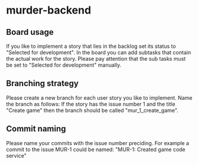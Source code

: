 # murder-backend

## Board usage

If you like to implement a story that lies in the backlog set its status to "Selected for development". In the board you can add subtasks that contain the actual work for the story. Please pay attention that the sub tasks must be set to "Selected for development" manually.

## Branching strategy

Please create a new branch for each user story you like to implement. Name the branch as follows: If the story has the issue number 1 and the title "Create game" then the branch should be called "mur_1_create_game".

## Commit naming

Please name your commits with the issue number preciding. For example a commit to the issue MUR-1 could be named:
"MUR-1: Created game code service"
